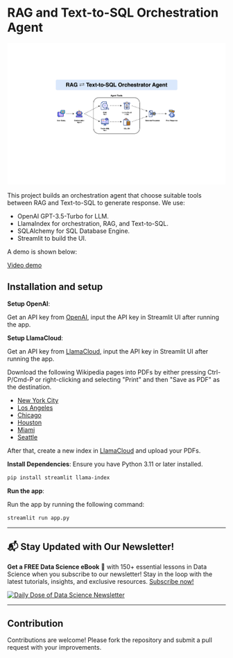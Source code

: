 # RAG and Text-to-SQL Orchestration Agent

![diagram](assets/orchestrator.png)

This project builds an orchestration agent that choose suitable tools between RAG and Text-to-SQL to generate response.
We use:
- OpenAI GPT-3.5-Turbo for LLM.
- LlamaIndex for orchestration, RAG, and Text-to-SQL.
- SQLAlchemy for SQL Database Engine.
- Streamlit to build the UI.

A demo is shown below:

[Video demo](assets/demo.mov)

## Installation and setup

**Setup OpenAI**:

Get an API key from [OpenAI](https://platform.openai.com/api-keys), input the API key in Streamlit UI after running the app.

**Setup LlamaCloud**:

Get an API key from [LlamaCloud](https://cloud.llamaindex.ai), input the API key in Streamlit UI after running the app.

Download the following Wikipedia pages into PDFs by either pressing Ctrl-P/Cmd-P or right-clicking and selecting "Print" and then "Save as PDF" as the destination.
- [New York City](https://en.wikipedia.org/wiki/New_York_City)
- [Los Angeles](https://en.wikipedia.org/wiki/Los_Angeles)
- [Chicago](https://en.wikipedia.org/wiki/Chicago)
- [Houston](https://en.wikipedia.org/wiki/Houston)
- [Miami](https://en.wikipedia.org/wiki/Miami)
- [Seattle](https://en.wikipedia.org/wiki/Seattle)

After that, create a new index in [LlamaCloud](https://cloud.llamaindex.ai) and upload your PDFs.

**Install Dependencies**:
   Ensure you have Python 3.11 or later installed.
   ```bash
   pip install streamlit llama-index
   ```

**Run the app**:

   Run the app by running the following command:

   ```bash
   streamlit run app.py
   ```

---

## 📬 Stay Updated with Our Newsletter!
**Get a FREE Data Science eBook** 📖 with 150+ essential lessons in Data Science when you subscribe to our newsletter! Stay in the loop with the latest tutorials, insights, and exclusive resources. [Subscribe now!](https://join.dailydoseofds.com)

[![Daily Dose of Data Science Newsletter](https://github.com/patchy631/ai-engineering/blob/main/resources/join_ddods.png)](https://join.dailydoseofds.com)

---

## Contribution

Contributions are welcome! Please fork the repository and submit a pull request with your improvements.
